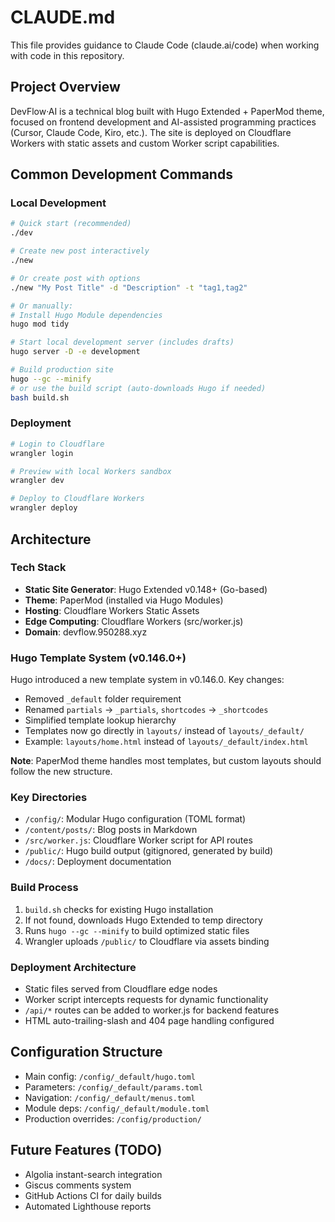# CLAUDE.md

This file provides guidance to Claude Code (claude.ai/code) when working with code in this repository.

## Project Overview

DevFlow·AI is a technical blog built with Hugo Extended + PaperMod theme, focused on frontend development and AI-assisted programming practices (Cursor, Claude Code, Kiro, etc.). The site is deployed on Cloudflare Workers with static assets and custom Worker script capabilities.

## Common Development Commands

### Local Development
```bash
# Quick start (recommended)
./dev

# Create new post interactively
./new

# Or create post with options
./new "My Post Title" -d "Description" -t "tag1,tag2"

# Or manually:
# Install Hugo Module dependencies
hugo mod tidy

# Start local development server (includes drafts)
hugo server -D -e development

# Build production site
hugo --gc --minify
# or use the build script (auto-downloads Hugo if needed)
bash build.sh
```

### Deployment
```bash
# Login to Cloudflare
wrangler login

# Preview with local Workers sandbox
wrangler dev

# Deploy to Cloudflare Workers
wrangler deploy
```

## Architecture

### Tech Stack
- **Static Site Generator**: Hugo Extended v0.148+ (Go-based)
- **Theme**: PaperMod (installed via Hugo Modules)
- **Hosting**: Cloudflare Workers Static Assets
- **Edge Computing**: Cloudflare Workers (src/worker.js)
- **Domain**: devflow.950288.xyz

### Hugo Template System (v0.146.0+)
Hugo introduced a new template system in v0.146.0. Key changes:
- Removed `_default` folder requirement
- Renamed `partials` → `_partials`, `shortcodes` → `_shortcodes`
- Simplified template lookup hierarchy
- Templates now go directly in `layouts/` instead of `layouts/_default/`
- Example: `layouts/home.html` instead of `layouts/_default/index.html`

**Note**: PaperMod theme handles most templates, but custom layouts should follow the new structure.

### Key Directories
- `/config/`: Modular Hugo configuration (TOML format)
- `/content/posts/`: Blog posts in Markdown
- `/src/worker.js`: Cloudflare Worker script for API routes
- `/public/`: Hugo build output (gitignored, generated by build)
- `/docs/`: Deployment documentation

### Build Process
1. `build.sh` checks for existing Hugo installation
2. If not found, downloads Hugo Extended to temp directory
3. Runs `hugo --gc --minify` to build optimized static files
4. Wrangler uploads `/public/` to Cloudflare via assets binding

### Deployment Architecture
- Static files served from Cloudflare edge nodes
- Worker script intercepts requests for dynamic functionality
- `/api/*` routes can be added to worker.js for backend features
- HTML auto-trailing-slash and 404 page handling configured

## Configuration Structure
- Main config: `/config/_default/hugo.toml`
- Parameters: `/config/_default/params.toml`
- Navigation: `/config/_default/menus.toml`
- Module deps: `/config/_default/module.toml`
- Production overrides: `/config/production/`

## Future Features (TODO)
- Algolia instant-search integration
- Giscus comments system
- GitHub Actions CI for daily builds
- Automated Lighthouse reports
